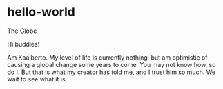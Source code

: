 # hello-world
The Globe

Hi buddies!

Am Kaalberto. My level of life is currently nothing, but am optimistic of causing a global change some years to come.
You may not know how, so do I. But that is what my creator has told me, and I trust him so much. We wait to see what it is.
